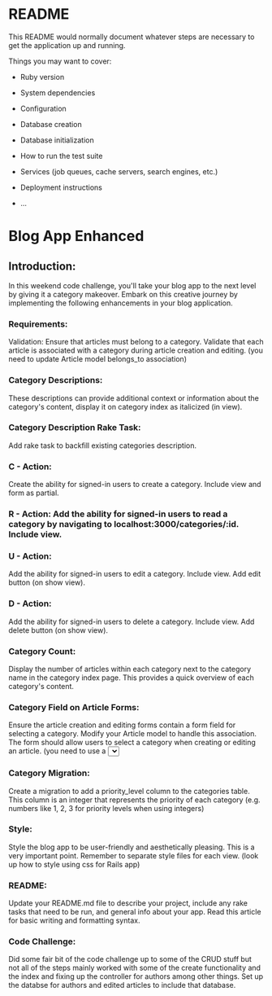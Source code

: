 # README

This README would normally document whatever steps are necessary to get the
application up and running.

Things you may want to cover:

* Ruby version

* System dependencies

* Configuration

* Database creation

* Database initialization

* How to run the test suite

* Services (job queues, cache servers, search engines, etc.)

* Deployment instructions

* ...

# Blog App Enhanced
## Introduction:
In this weekend code challenge, you'll take your blog app to the next level by giving it a category makeover. Embark on this creative journey by implementing the following enhancements in your blog application.

### Requirements:
Validation: Ensure that articles must belong to a category. Validate that each article is associated with a category during article creation and editing. (you need to update Article model belongs_to association)

### Category Descriptions:
 These descriptions can provide additional context or information about the category's content, display it on category index as italicized (in view).

### Category Description Rake Task:
 Add rake task to backfill existing categories description.

### C - Action:
 Create the ability for signed-in users to create a category. Include view and form as partial.

### R - Action: Add the ability for signed-in users to read a category by navigating to localhost:3000/categories/:id. Include view.

### U - Action:
 Add the ability for signed-in users to edit a category. Include view. Add edit button (on show view).

### D - Action:
 Add the ability for signed-in users to delete a category. Include view. Add delete button (on show view).

### Category Count:
 Display the number of articles within each category next to the category name in the category index page. This provides a quick overview of each category's content.

### Category Field on Article Forms:
 Ensure the article creation and editing forms contain a form field for selecting a category. Modify your Article model to handle this association. The form should allow users to select a category when creating or editing an article. (you need to use a <select> element)

### Category Migration:
 Create a migration to add a priority_level column to the categories table. This column is an integer that represents the priority of each category (e.g. numbers like 1, 2, 3 for priority levels when using integers)

### Style:
 Style the blog app to be user-friendly and aesthetically pleasing. This is a very important point. Remember to separate style files for each view. (look up how to style using css for Rails app)

### README:
 Update your README.md file to describe your project, include any rake tasks that need to be run, and general info about your app. Read this article for basic writing and formatting syntax.

### Code Challenge:
Did some fair bit of the code challenge up to some of the CRUD stuff but not all of the steps mainly worked with some of the create functionality and the index and fixing up the controller for authors among other things. Set up the databse for authors and edited articles to include that database.

